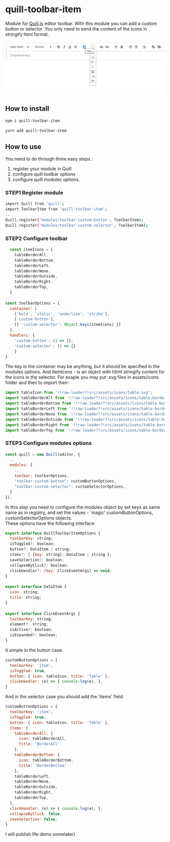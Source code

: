 # quill-toolbar-item
Module for [Quill.js](https://github.com/quilljs/quill) editor toolbar. With this module you can add a custom button or selector. You only need to send the content of the icons in stringify html format.

![Screenshot](/assets/images/toolbar.png)

## How to install

```sh
npm i quill-toolbar-item
```

```sh
yarn add quill-toolbar-item
```

## How to use
You need to do through three easy steps : 
  1) register your module in Quill 
  2) configure quill toolbar options 
  3) configure quill modules options. 
### STEP1 Register module
```sh
import Quill from 'quill';
import ToolbarItem from 'quill-toolbar-item';
..
Quill.register('modules/toolbar-custom-button', ToolbarItem);
Quill.register('modules/toolbar-custom-selector', ToolbarItem);
```
### STEP2 Configure toolbar
```javascript
  const itemIcons = {
    tableBorderAll,
    tableBorderBottom,
    tableBorderLeft,
    tableBorderNone,
    tableBorderOutside,
    tableBorderRight,
    tableBorderTop,
  }
..
const toolbarOptions = {
  container: [
    ['bold', 'italic', 'underline', 'strike'],
    ['custom-button'],
    [{ 'custom-selector': Object.keys(itemIcons) }]
  ],
  handlers: {
    'custom-button': () => {},
    'custom-selector': () => {}
    }
}
```
The key in the container may be anything, but it should be specified in the modules options.
And itemIcons - is an object with htiml stringify content for the icons in the selector. For exaple you may put
.svg files in assets/icons folder and then to import their:

```javascript
import tableIcon from '!!raw-loader?!src/assets/icons/table.svg';
import tableBorderAll from '!!raw-loader?!src/assets/icons/table-border-all.svg';
import tableBorderBottom from '!!raw-loader?!src/assets/icons/table-border-bottom.svg';
import tableBorderLeft from '!!raw-loader?!src/assets/icons/table-border-left.svg';
import tableBorderNone from '!!raw-loader?!src/assets/icons/table-border-none.svg';
import tableBorderOutside from '!!raw-loader?!src/assets/icons/table-border-outside.svg';
import tableBorderRight from '!!raw-loader?!src/assets/icons/table-border-right.svg';
import tableBorderTop from '!!raw-loader?!src/assets/icons/table-border-top.svg';
```

### STEP3 Configure modules options
```javascript
const quill = new Quill(editor, {
  ..
  modules: {
    ..
    toolbar: toolbarOptions,
    "toolbar-custom-button": customButtonOptions,
    "toolbar-custom-selector": customSelectorOptions,
  }
});
```
In this step you need to configure the modules object by set keys as same name as in registry, and set the values - 
'magic' customButtonOptions, customSelectorOptions objects.  
These options have the following interface:
```javascript
export interface QuillToolbarItemOptions {
  toolbarKey: string;
  isToggled?: boolean;
  button?: DataItem | string;
  items?: { [key: string]: DataItem | string };
  saveSelection?: boolean;
  collapseByClick?: boolean;
  clickHandler?: (key: ClickEventArgs) => void;
}

export interface DataItem {
  icon: string;
  title: string;
}

export interface ClickEventArgs {
  toolbarKey: string;
  element?: string;
  isActive?: boolean;
  isExpanded?: boolean;
}
```
It simple in the button case:
```javascript
customButtonOptions = { 
  toolbarKey: 'item',
  isToggled: true,
  button: { icon: tableIcon, title: 'Table' },
  clickHandler: (e) => { console.log(e); },
}
```
And in the selector case you should add the 'items' field:

```javascript
customButtonOptions = { 
  toolbarKey: 'item',
  isToggled: true,
  button: { icon: tableIcon, title: 'Table' },
  items: {
    tableBorderAll: {
      icon: tableBorderAll,
      title: 'BorderAll'
    },
    tableBorderBottom: {
      icon: tableBorderBottom,
      title: 'BorderBottom'
    },
    tableBorderLeft,
    tableBorderNone,
    tableBorderOutside,
    tableBorderRight,
    tableBorderTop,
  },
  clickHandler: (e) => { console.log(e); },
  collapseByClick: false,
  saveSelection: false,
}
```

I will publish life demo somelater)


